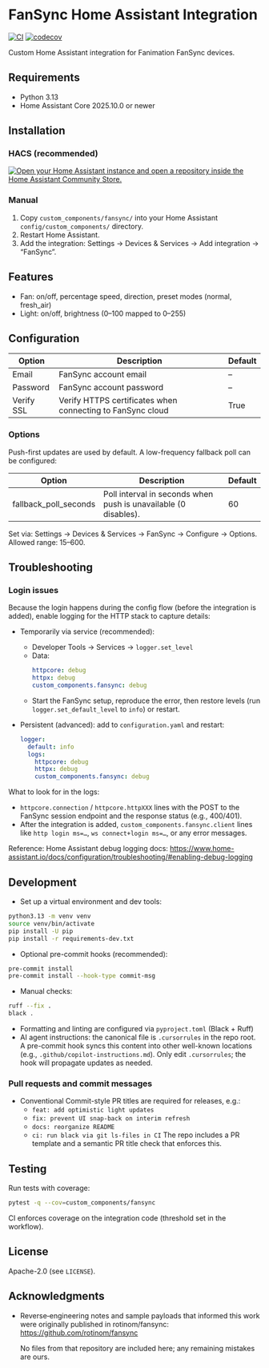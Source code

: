 # FanSync Home Assistant Integration 

[![CI](https://github.com/tjbaker/homeassistant-fansync/actions/workflows/ci.yml/badge.svg)](https://github.com/tjbaker/homeassistant-fansync/actions/workflows/ci.yml)
[![codecov](https://codecov.io/gh/tjbaker/homeassistant-fansync/branch/main/graph/badge.svg)](https://codecov.io/gh/tjbaker/homeassistant-fansync)

Custom Home Assistant integration for Fanimation FanSync devices.

## Requirements

- Python 3.13
- Home Assistant Core 2025.10.0 or newer

## Installation

### HACS (recommended)

<a href="http://homeassistant.local:8123/hacs/repository?owner=tjbaker&repository=homeassistant-fansync">
  <img src="https://my.home-assistant.io/badges/hacs_repository.svg" alt="Open your Home Assistant instance and open a repository inside the Home Assistant Community Store.">
  </a>

### Manual

1) Copy `custom_components/fansync/` into your Home Assistant `config/custom_components/` directory.
2) Restart Home Assistant.
3) Add the integration: Settings → Devices & Services → Add integration → “FanSync”.

## Features

- Fan: on/off, percentage speed, direction, preset modes (normal, fresh_air)
- Light: on/off, brightness (0–100 mapped to 0–255)

## Configuration

| Option      | Description                                                  | Default |
|-------------|--------------------------------------------------------------|---------|
| Email       | FanSync account email                                        | –       |
| Password    | FanSync account password                                     | –       |
| Verify SSL  | Verify HTTPS certificates when connecting to FanSync cloud   | True    |


### Options

Push-first updates are used by default. A low-frequency fallback poll can be configured:

| Option                 | Description                                                       | Default |
|------------------------|-------------------------------------------------------------------|---------|
| fallback_poll_seconds  | Poll interval in seconds when push is unavailable (0 disables).  | 60      |

Set via: Settings → Devices & Services → FanSync → Configure → Options. Allowed range: 15–600.

## Troubleshooting

### Login issues

Because the login happens during the config flow (before the integration is added), enable logging for the HTTP stack to capture details:

- Temporarily via service (recommended):
  - Developer Tools → Services → `logger.set_level`
  - Data:
    ```yaml
    httpcore: debug
    httpx: debug
    custom_components.fansync: debug
    ```
  - Start the FanSync setup, reproduce the error, then restore levels (run `logger.set_default_level` to `info`) or restart.

- Persistent (advanced): add to `configuration.yaml` and restart:
  ```yaml
  logger:
    default: info
    logs:
      httpcore: debug
      httpx: debug
      custom_components.fansync: debug
  ```

What to look for in the logs:
- `httpcore.connection` / `httpcore.httpXXX` lines with the POST to the FanSync session endpoint and the response status (e.g., 400/401).
- After the integration is added, `custom_components.fansync.client` lines like `http login ms=…`, `ws connect+login ms=…`, or any error messages.

Reference: Home Assistant debug logging docs:
https://www.home-assistant.io/docs/configuration/troubleshooting/#enabling-debug-logging

## Development

- Set up a virtual environment and dev tools:
```bash
python3.13 -m venv venv
source venv/bin/activate
pip install -U pip
pip install -r requirements-dev.txt
```

- Optional pre-commit hooks (recommended):
```bash
pre-commit install
pre-commit install --hook-type commit-msg
```
- Manual checks:
```bash
ruff --fix .
black .
```
- Formatting and linting are configured via `pyproject.toml` (Black + Ruff)
- AI agent instructions: the canonical file is `.cursorrules` in the repo root. A pre-commit
  hook syncs this content into other well-known locations (e.g., `.github/copilot-instructions.md`).
  Only edit `.cursorrules`; the hook will propagate updates as needed.

### Pull requests and commit messages

- Conventional Commit-style PR titles are required for releases, e.g.:
  - `feat: add optimistic light updates`
  - `fix: prevent UI snap-back on interim refresh`
  - `docs: reorganize README`
  - `ci: run black via git ls-files in CI`
  The repo includes a PR template and a semantic PR title check that enforces this.

## Testing

Run tests with coverage:
```bash
pytest -q --cov=custom_components/fansync
```
CI enforces coverage on the integration code (threshold set in the workflow).

## License

Apache-2.0 (see `LICENSE`).

## Acknowledgments

- Reverse‑engineering notes and sample payloads that informed this work were
  originally published in rotinom/fansync:
  https://github.com/rotinom/fansync
  
  No files from that repository are included here; any remaining mistakes are ours.
